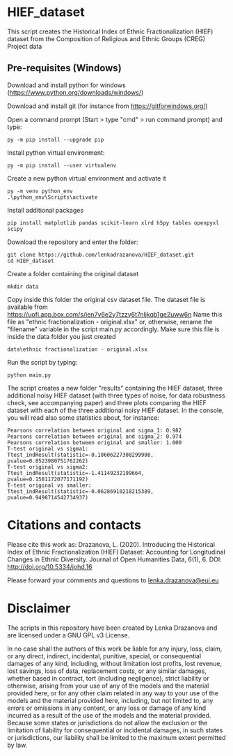 # HIEF_dataset

This script creates the Historical Index of Ethnic Fractionalization (HIEF) dataset from the Composition of Religious and Ethnic Groups (CREG) Project data

## Pre-requisites (Windows)

Download and install python for windows (https://www.python.org/downloads/windows/)

Download and install git (for instance from https://gitforwindows.org/)

Open a command prompt (Start > type "cmd" > run command prompt) and type:

```
py -m pip install --upgrade pip
```

Install python virtual environment:

```
py -m pip install --user virtualenv  
```

Create a new python virtual environment and activate it

```
py -m venv python_env  
.\python_env\Scripts\activate 
```

Install additional packages
```
pip install matplotlib pandas scikit-learn xlrd h5py tables openpyxl scipy
```

Download the repository and enter the folder:
```
git clone https://github.com/lenkadrazanova/HIEF_dataset.git  
cd HIEF_dataset
```

Create a folder containing the original dataset
```
mkdir data
```

Copy inside this folder the original csv dataset file. The dataset file is available from https://uofi.app.box.com/s/ien7v6e2y7tzzy6t7nljkqb1ge2uww6n
Name this file as "ethnic fractionalization - original.xlsx" or, otherwise, rename the "filename" variable in the script main.py accordingly. 
Make sure this file is inside the data folder you just created
```
data\ethnic fractionalization - original.xlsx
```

Run the script by typing:
```
python main.py
```

The script creates a new folder "results" containing the HIEF dataset, three additional noisy HIEF dataset (with three types of noise, for data robustness check, see accompanying paper) and three plots comparing the HIEF dataset with each of the three additional noisy HIEF dataset. In  the console, you will read also some statistics about, for instance:

```
Pearsons correlation between original and sigma_1: 0.982
Pearsons correlation between original and sigma_2: 0.974
Pearsons correlation between original and smaller: 1.000
T-test original vs sigma1:  Ttest_indResult(statistic=-0.18606227308299908, pvalue=0.8523980751762262)
T-test original vs sigma2:  Ttest_indResult(statistic=-1.41149232199664, pvalue=0.1581172077171192)
T-test original vs smaller:  Ttest_indResult(statistic=-0.06286910218215389, pvalue=0.9498714542734937)
```

# Citations and contacts

Please cite this work as: Drazanova, L. (2020). Introducing the Historical Index of Ethnic Fractionalization (HIEF) Dataset: Accounting for Longitudinal Changes in Ethnic Diversity. Journal of Open Humanities Data, 6(1), 6. DOI: http://doi.org/10.5334/johd.16

Please forward your comments and questions to lenka.drazanova@eui.eu

# Disclaimer
The scripts in this repository have been created by Lenka Drazanova and are licensed under a GNU GPL v3 License.

In no case shall the authors of this work be liable for any injury, loss, claim, or any direct, indirect, incidental, punitive, special, or consequential damages of any kind, including, without limitation lost profits, lost revenue, lost savings, loss of data, replacement costs, or any similar damages, whether based in contract, tort (including negligence), strict liability or otherwise, arising from your use of any of the models and the material provided here, or for any other claim related in any way to your use of the models and the material provided here, including, but not limited to, any errors or omissions in any content, or any loss or damage of any kind incurred as a result of the use of the models and the material provided. Because some states or jurisdictions do not allow the exclusion or the limitation of liability for consequential or incidental damages, in such states or jurisdictions, our liability shall be limited to the maximum extent permitted by law.
